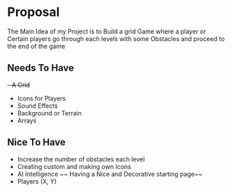 # Proposal
The Main Idea of my Project is to Build a grid Game where a player or Certain players go through each levels with some Obstacles and proceed to the end of the game

## Needs To Have
~~- A Grid~~
- Icons for Players
- Sound Effects
- Background or Terrain
- Arrays

## Nice To Have 
- Increase the number of obstacles each level
- Creating custom and making own Icons
- AI Intelligence
~~ Having a Nice and Decorative starting page~~
- Players (X, Y)